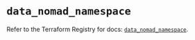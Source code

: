 # `data_nomad_namespace`

Refer to the Terraform Registry for docs: [`data_nomad_namespace`](https://registry.terraform.io/providers/hashicorp/nomad/2.4.0/docs/data-sources/namespace).
